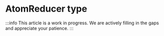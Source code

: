# AtomReducer type

:::info
This article is a work in progress. We are actively filling in the gaps and appreciate your patience.
:::
